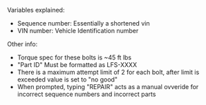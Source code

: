 Variables explained:
- Sequence number: Essentially a shortened vin
- VIN number: Vehicle Identification number

Other info:
- Torque spec for these bolts is ~45 ft lbs
- "Part ID" Must be formatted as LFS-XXXX
- There is a maximum attempt limit of 2 for each bolt, after limit is exceeded value is set to "no good"
- When prompted, typing "REPAIR" acts as a manual ovveride for incorrect sequence numbers and incorrect parts
